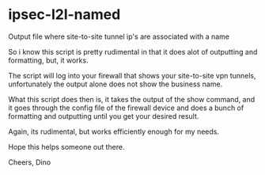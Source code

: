 # ipsec-l2l-named
Output file where site-to-site tunnel ip's are associated with a name

So i know this script is pretty rudimental in that it does alot of outputting and formatting, but, it works.

The script will log into your firewall that shows your site-to-site vpn tunnels, unfortunately the output alone does not show the business name.

What this script does then is, it takes the output of the show command, and it goes through the config file of the firewall device and does a bunch of formatting and outputting until you get your desired result.

Again, its rudimental, but works efficiently enough for my needs.

Hope this helps someone out there.

Cheers,
Dino
